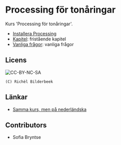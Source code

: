 # Processing för tonåringar

Kurs 'Processing för tonåringar'.

 * [Installera Processing](kapitel/installera_processing/README.md)
 * [Kapitel](kapitel/README.md): fristående kapitel
 * [Vanliga frågor](faq.md): vanliga frågor

## Licens

![CC-BY-NC-SA](pics/CC-BY-NC-SA.png)

```
(C) Richèl Bilderbeek
```

## Länkar

 * [Samma kurs, men på nederländska](https://github.com/richelbilderbeek/processing_voor_jonge_tieners)

## Contributors

 * Sofia Bryntse
